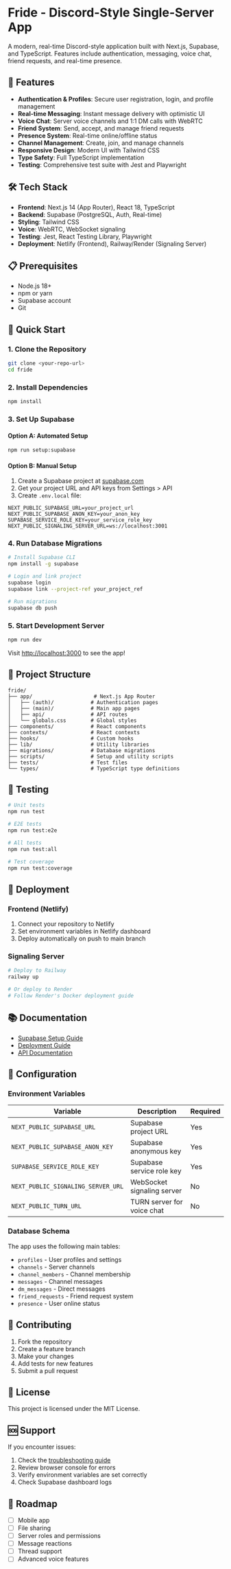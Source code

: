 
# Fride - Discord-Style Single-Server App

A modern, real-time Discord-style application built with Next.js, Supabase, and TypeScript. Features include authentication, messaging, voice chat, friend requests, and real-time presence.

## 🚀 Features

- **Authentication & Profiles**: Secure user registration, login, and profile management
- **Real-time Messaging**: Instant message delivery with optimistic UI
- **Voice Chat**: Server voice channels and 1:1 DM calls with WebRTC
- **Friend System**: Send, accept, and manage friend requests
- **Presence System**: Real-time online/offline status
- **Channel Management**: Create, join, and manage channels
- **Responsive Design**: Modern UI with Tailwind CSS
- **Type Safety**: Full TypeScript implementation
- **Testing**: Comprehensive test suite with Jest and Playwright

## 🛠️ Tech Stack

- **Frontend**: Next.js 14 (App Router), React 18, TypeScript
- **Backend**: Supabase (PostgreSQL, Auth, Real-time)
- **Styling**: Tailwind CSS
- **Voice**: WebRTC, WebSocket signaling
- **Testing**: Jest, React Testing Library, Playwright
- **Deployment**: Netlify (Frontend), Railway/Render (Signaling Server)

## 📋 Prerequisites

- Node.js 18+ 
- npm or yarn
- Supabase account
- Git

## 🚀 Quick Start

### 1. Clone the Repository

```bash
git clone <your-repo-url>
cd fride
```

### 2. Install Dependencies

```bash
npm install
```

### 3. Set Up Supabase

#### Option A: Automated Setup
```bash
npm run setup:supabase
```

#### Option B: Manual Setup
1. Create a Supabase project at [supabase.com](https://supabase.com)
2. Get your project URL and API keys from Settings > API
3. Create `.env.local` file:

```env
NEXT_PUBLIC_SUPABASE_URL=your_project_url
NEXT_PUBLIC_SUPABASE_ANON_KEY=your_anon_key
SUPABASE_SERVICE_ROLE_KEY=your_service_role_key
NEXT_PUBLIC_SIGNALING_SERVER_URL=ws://localhost:3001
```

### 4. Run Database Migrations

```bash
# Install Supabase CLI
npm install -g supabase

# Login and link project
supabase login
supabase link --project-ref your_project_ref

# Run migrations
supabase db push
```

### 5. Start Development Server

```bash
npm run dev
```

Visit [http://localhost:3000](http://localhost:3000) to see the app!

## 📁 Project Structure

```
fride/
├── app/                    # Next.js App Router
│   ├── (auth)/            # Authentication pages
│   ├── (main)/            # Main app pages
│   ├── api/               # API routes
│   └── globals.css        # Global styles
├── components/            # React components
├── contexts/              # React contexts
├── hooks/                 # Custom hooks
├── lib/                   # Utility libraries
├── migrations/            # Database migrations
├── scripts/               # Setup and utility scripts
├── tests/                 # Test files
└── types/                 # TypeScript type definitions
```

## 🧪 Testing

```bash
# Unit tests
npm run test

# E2E tests
npm run test:e2e

# All tests
npm run test:all

# Test coverage
npm run test:coverage
```

## 🚀 Deployment

### Frontend (Netlify)

1. Connect your repository to Netlify
2. Set environment variables in Netlify dashboard
3. Deploy automatically on push to main branch

### Signaling Server

```bash
# Deploy to Railway
railway up

# Or deploy to Render
# Follow Render's Docker deployment guide
```

## 📚 Documentation

- [Supabase Setup Guide](./SUPABASE_SETUP.md)
- [Deployment Guide](./DEPLOY.md)
- [API Documentation](./docs/API.md)

## 🔧 Configuration

### Environment Variables

| Variable | Description | Required |
|----------|-------------|----------|
| `NEXT_PUBLIC_SUPABASE_URL` | Supabase project URL | Yes |
| `NEXT_PUBLIC_SUPABASE_ANON_KEY` | Supabase anonymous key | Yes |
| `SUPABASE_SERVICE_ROLE_KEY` | Supabase service role key | Yes |
| `NEXT_PUBLIC_SIGNALING_SERVER_URL` | WebSocket signaling server | No |
| `NEXT_PUBLIC_TURN_URL` | TURN server for voice chat | No |

### Database Schema

The app uses the following main tables:
- `profiles` - User profiles and settings
- `channels` - Server channels
- `channel_members` - Channel membership
- `messages` - Channel messages
- `dm_messages` - Direct messages
- `friend_requests` - Friend request system
- `presence` - User online status

## 🤝 Contributing

1. Fork the repository
2. Create a feature branch
3. Make your changes
4. Add tests for new features
5. Submit a pull request

## 📄 License

This project is licensed under the MIT License.

## 🆘 Support

If you encounter issues:

1. Check the [troubleshooting guide](./SUPABASE_SETUP.md#troubleshooting)
2. Review browser console for errors
3. Verify environment variables are set correctly
4. Check Supabase dashboard logs

## 🎯 Roadmap

- [ ] Mobile app
- [ ] File sharing
- [ ] Server roles and permissions
- [ ] Message reactions
- [ ] Thread support
- [ ] Advanced voice features